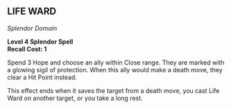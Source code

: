 ## LIFE WARD  
_Splendor Domain_

**Level 4 Splendor Spell**  
**Recall Cost: 1**  

Spend 3 Hope and choose an ally within Close range. They are marked with a glowing sigil of protection. When this ally would make a death move, they clear a Hit Point instead.  

This effect ends when it saves the target from a death move, you cast Life Ward on another target, or you take a long rest.

